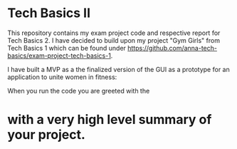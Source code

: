 # Tech Basics II
This repository contains my exam project code and respective report for Tech Basics 2. 
I have decided to build upon my project "Gym Girls" from Tech Basics 1 which can be found under https://github.com/anna-tech-basics/exam-project-tech-basics-1. 

I have built a MVP as a the finalized version of the GUI as a prototype for an application to unite women in fitness:

When you run the code you are greeted with the 

# with a very high level summary of your project. 

